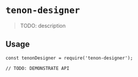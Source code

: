# `tenon-designer`

> TODO: description

## Usage

```
const tenonDesigner = require('tenon-designer');

// TODO: DEMONSTRATE API
```
